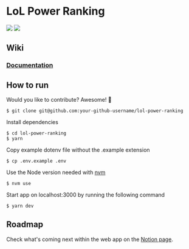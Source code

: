 # LoL Power Ranking

[![](https://img.shields.io/security-headers?style=flat-square&url=https%3A%2F%2Flol-power-ranking.app%2F)](https://shields.io/)
[![](https://img.shields.io/github/deployments/arnaudmanaranche/lol-power-ranking/production?label=Vercel&style=flat-square)](https://shields.io/)

## Wiki

### [Documentation](https://github.com/arnaudmanaranche/lol-power-ranking/wiki/Documentation)

## How to run

Would you like to contribute? Awesome! 👏

    $ git clone git@github.com:your-github-username/lol-power-ranking

Install dependencies

    $ cd lol-power-ranking
    $ yarn

Copy example dotenv file without the .example extension

    $ cp .env.example .env

Use the Node version needed with [nvm](https://github.com/nvm-sh/nvm#installing-and-updating)

    $ nvm use

Start app on localhost:3000 by running the following command

    $ yarn dev

## Roadmap

Check what's coming next within the web app on the [Notion page](https://enaut.notion.site/a2af6ae9e2c54c2f84e00487915985a9?v=4a974d2f2a6741aaa3fb2ef2cc87216c).
